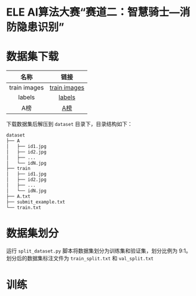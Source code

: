 # ELE AI算法大赛“赛道二：智慧骑士—消防隐患识别”

# 数据集下载

| 名称 | 链接 |
|:--:|:--:|
|train images|[train images](https://tianchi-race-prod-sh.oss-cn-shanghai.aliyuncs.com/file/race/documents/prod/532324/1489/public/%E6%99%BA%E6%85%A7%E9%AA%91%E5%A3%AB_train.zip?Expires=1745360208&OSSAccessKeyId=LTAI5t7fj2oKqzKgLGz6kGQc&Signature=ixXim6rGFJkiKjtsVcWRncBFiXg%3D&response-content-disposition=attachment%3B%20)|
|labels|[labels](https://tianchi-race-prod-sh.oss-cn-shanghai.aliyuncs.com/file/race/documents/prod/532324/1489/public/%E6%99%BA%E6%85%A7%E9%AA%91%E5%A3%AB_label.zip?Expires=1745360214&OSSAccessKeyId=LTAI5t7fj2oKqzKgLGz6kGQc&Signature=JfxlxDieeZu7B8%2F%2BuaK8eYtif9o%3D&response-content-disposition=attachment%3B%20) |
|A榜|[A榜](https://tianchi-race-prod-sh.oss-cn-shanghai.aliyuncs.com/file/race/documents/prod/532324/1489/public/%E6%99%BA%E6%85%A7%E9%AA%91%E5%A3%AB_A.zip?Expires=1745360215&OSSAccessKeyId=LTAI5t7fj2oKqzKgLGz6kGQc&Signature=9uDWeaSzGCSIyzI3CLLyOfLTx2M%3D&response-content-disposition=attachment%3B%20) |

下载数据集后解压到 `dataset` 目录下，目录结构如下：

```bash
dataset
├── A
│   ├── id1.jpg
│   ├── id2.jpg
│   ├── ...
│   └── idN.jpg
├── train
│   ├── id1.jpg
│   ├── id2.jpg
│   ├── ...
│   └── idN.jpg
├── A.txt
├── submit_example.txt
└── train.txt
```
# 数据集划分
运行 `split_dataset.py` 脚本将数据集划分为训练集和验证集，划分比例为 9:1。划分后的数据集标注文件为 `train_split.txt` 和 `val_split.txt`

# 训练